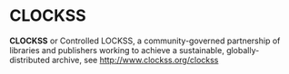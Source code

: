 CLOCKSS
=======

**CLOCKSS** or Controlled LOCKSS, a community-governed partnership of libraries and publishers working to achieve a sustainable, globally-distributed archive, see <http://www.clockss.org/clockss> 

